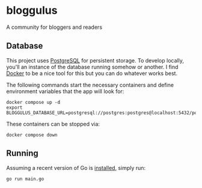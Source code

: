 # bloggulus
A community for bloggers and readers

## Database
This project uses [PostgreSQL](https://www.postgresql.org/) for persistent storage.
To develop locally, you'll an instance of the database running somehow or another.
I find [Docker](https://www.docker.com/) to be a nice tool for this but you can do whatever works best.

The following commands start the necessary containers and define environment variables that the app will look for:
```
docker compose up -d
export BLOGGULUS_DATABASE_URL=postgresql://postgres:postgres@localhost:5432/postgres
```

These containers can be stopped via:
```
docker compose down
```

## Running
Assuming a recent version of Go is [installed](https://golang.org/dl/), simply run:
```
go run main.go
```
